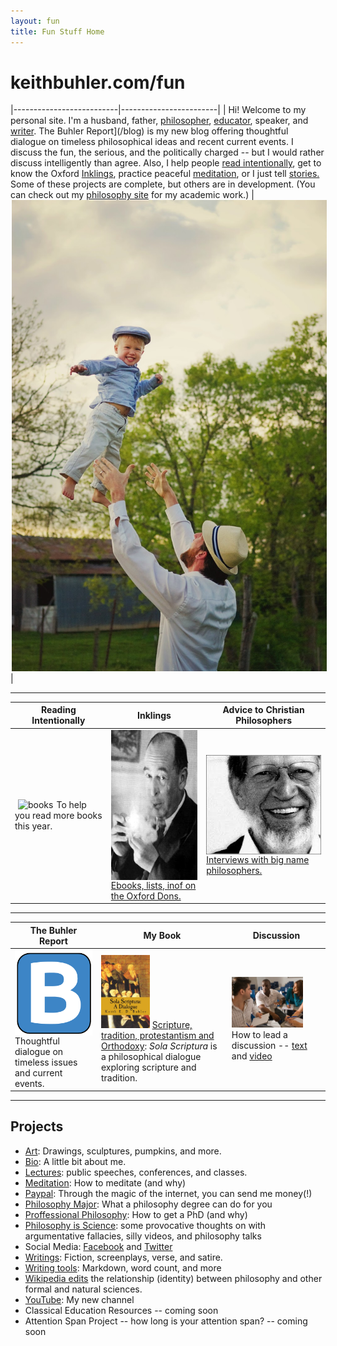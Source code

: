 ```yaml
---
layout: fun
title: Fun Stuff Home
---
```


# keithbuhler.com/fun

|--------------------------|------------------------|
| Hi! Welcome to my personal site. I'm a husband, father, [philosopher](/), [educator](/teaching), speaker, and [writer](http://www.amazon.com/Sola-Scriptura-Dialogue-Keith-Buhler-ebook/dp/B009N27L12/ref=sr_1_9?ie=UTF8&qid=1401301911&sr=8-9&keywords=sola+scriptura). The Buhler Report](/blog) is my new blog offering thoughtful dialogue on timeless philosophical ideas and recent current events.  I discuss the fun, the serious, and the politically charged -- but I would rather discuss intelligently than agree. Also, I help people [read intentionally](http://www.readingintentionally.com), get to know the Oxford [Inklings](http://www.inklings.info/), practice peaceful [meditation](/meditation), or I just tell [stories.](/writings) Some of these projects are complete, but others are in development. (You can check out my [philosophy site](/) for my academic work.) | <img src="/img/midair.jpg" alt="Mid-air" hspace="2"> |


----

|Reading Intentionally |     Inklings     |  Advice to Christian Philosophers |
|----------------------|-------------------------|---------------------|
|  <a target="_blank" href="http://www.readingintentionally.com"> <img src="/img/books.ico" alt="books" hspace="5" align="left"> </a>  To help you read more books this year. |  <a target="_blank" href="http://www.inklings.info"> <img src="/img/lewis.jpg" align="left" width="170px" height="240px"> </a> [Ebooks, lists, inof on the Oxford Dons.](http://www.inklings.info) | <a target="_blank" href="http://www.advicetochristianphilosophers.com"> <img src="/img/plantinga.jpg" align="left"> </a>  [Interviews with big name philosophers.](http://www.advicetochristianphilosophers.com) |


----

| The Buhler Report  |        My Book       |      Discussion        |
|--------------------|----------------------|------------------------|
| <a target="_blank" href="http://www.keithbuhler.com/blog"> <img src="/favicon.ico" align="left"> </a> Thoughtful dialogue on timeless issues and current events. | <a target="_blank" href="https://www.amazon.com/Sola-Scriptura-Dialogue-Keith-Buhler-ebook/dp/B009N27L12"> <img src="/img/sola.jpg" width=" 40%"></a> [Scripture, tradition, protestantism and Orthodoxy](http://www.amazon.com/Sola-Scriptura-Dialogue-Keith-Buhler-ebook/dp/B009N27L12/ref=sr_1_9?ie=UTF8&qid=1401301911&sr=8-9&keywords=sola+scriptura): *Sola Scriptura* is a philosophical dialogue exploring scripture and tradition. | <a target="_blank" href="http://www.wikihow.com/Lead-a-Discussion"> <img src="/img/discussion.jpg" width="80%"> </a> How to lead a discussion -- [text](http://www.wikihow.com/Lead-a-Discussion) and [video](https://www.youtube.com/watch?v=yU9_t1sS6ws)




-------

## Projects

* [Art](/art): Drawings, sculptures, pumpkins, and more.
* [Bio](/bio): A little bit about me.
* [Lectures](/speaking): public speeches, conferences, and classes.
* [Meditation](/meditation): How to meditate (and why)
* [Paypal](https://www.paypal.me/keithbuhler): Through the magic of the internet, you can send me money(!) 
* [Philosophy Major](/philosophy-major): What a philosophy degree can do for you
* [Proffessional Philosophy](/phd-how-to): How to get a PhD (and why)
* [Philosophy is Science](http://www.philosophyisscience): some provocative thoughts on 
with argumentative fallacies, silly videos, and philosophy talks
* Social Media: [Facebook](http://www.facebook.com/kedbuhler/) and [Twitter](https://twitter.com/Keith_Buhler) 
* [Writings](/writings): Fiction, screenplays, verse, and satire. 
* [Writing tools](/writing-tools): Markdown, word count, and more
* [Wikipedia edits](http://en.wikipedia.org/wiki/User:CircularReason)
the relationship (identity) between philosophy and other formal and natural sciences. 
* [YouTube](https://www.youtube.com/channel/UCDxfeT2v6-kFM12T7zD-K9Q): My new channel 
* Classical Education Resources -- coming soon
* Attention Span Project -- how long is your attention span? -- coming soon
